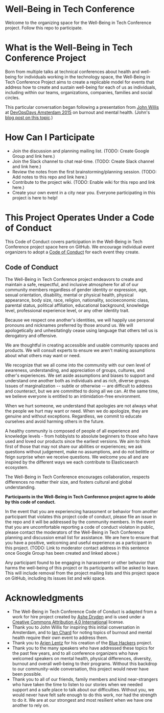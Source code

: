# Well-Being in Tech Conference

Welcome to the organizing space for the Well-Being in Tech Conference project. Follow this repo to participate.

# What is the Well-Being in Tech Conference Project

Born from multiple talks at technical conferences about health and well-being for individuals working in the technology space, the Well-Being in Tech Conference Project aims to create a replicable model for events that address how to create and sustain well-being for each of us as individuals, including within our teams, organizations, companies, families and social circles.

This particular conversation began following a presentation from [John Willis](https://twitter.com/botchagalupe) at [DevOpsDays Amsterdam 2015](http://www.devopsdays.org/events/2015-amsterdam/) on burnout and mental health. (John's [blog post on this topic](http://itrevolution.com/karojisatsu/).)

# How Can I Participate

* Join the discussion and planning mailing list. (TODO: Create Google Group and link here.)
* Join the Slack channel to chat real-time. (TODO: Create Slack channel and link here.)
* Review the notes from the first brainstorming/planning session. (TODO: Add notes to this repo and link here.)
* Contribute to the project wiki. (TODO: Enable wiki for this repo and link here.)
* Create your own event in a city near you. Everyone participating in this project is here to help!

# This Project Operates Under a Code of Conduct
This Code of Conduct covers participation in the Well-Being in Tech Conference project space here on GitHub. We encourage individual event organizers to adopt a [Code of Conduct](https://openhatch.org/wiki/Project_codes_of_conduct) for each event they create.

## Code of Conduct

The Well-Being in Tech Conference project endeavors to create and maintain a safe, respectful, and inclusive atmosphere for all of our community members regardless of gender identity or expression, age, sexual orientation, disability, mental or physical health, physical appearance, body size, race, religion, nationality, socioeconomic class, parental status, political affiliation, educational background, knowledge level, professional experience level, or any other identity trait.

Because we respect one another's identities, we will happily use personal pronouns and nicknames preferred by those around us. We will apologetically and unhesitatingly cease using language that others tell us is derogatory and offensive.

We are thoughtful in creating accessible and usable community spaces and products. We will consult experts to ensure we aren't making assumptions about what others may want or need.

We recognize that we all come into the community with our own level of awareness, understanding, and appreciation of groups, cultures, and other's experiences. We set aside assumptions and biases to support and understand one another both as individuals and as rich, diverse groups. Issues of marginalization -- subtle or otherwise -- are difficult to address and counteract, but we are committed to doing all we can. At the same time, we believe everyone is entitled to an intimidation-free environment.

When we hurt someone, we understand that apologies are not always what the people we hurt may want or need. When we do apologize, they are genuine and without exceptions. Regardless, we commit to educate ourselves and avoid harming others in the future.

A healthy community is composed of people of all experience and knowledge levels - from hobbyists to absolute beginners to those who have used and loved our products since the earliest versions. We aim to think first of those that may not share our abilities or experiences; we ask questions without judgement, make no assumptions, and do not belittle or feign surprise when we receive questions. We welcome you all and are inspired by the different ways we each contribute to Elasticsearch ecosystem.

The Well-Being in Tech Conference encourages collaboration, respects differences no matter their size, and fosters cultural and global understanding.

<strong>Participants in the Well-Being in Tech Conference project agree to abide by this code of conduct.</strong>

In the event that you are experiencing harassment or behavior from another participant that violates this project code of conduct, please file an issue in the repo and it will be addressed by the community members. In the event that you are uncomfortable reporting a code of conduct violaton in public, please contact the moderators of the Well-Being in Tech Conference planning and discussion email list for assistance. We are here to ensure that you have a positive, welcoming and useful experience as a participant in this project. (TODO: Link to moderator contact address in this sentence once Google Group has been created and linked above.)

Any participant found to be engaging in harassment or other behavior that harms the well-being of this project or its participants will be asked to leave. This will include removal from the project mailing lists and this project space on GitHub, including its issues list and wiki space.

# Acknowledgments 
* The Well-Being in Tech Conference Code of Conduct is adapted from a work for hire project created by [Ashe Dryden](http://www.ashedryden.com/) and is used under a [Creative Commons Attribution 4.0 International](http://creativecommons.org/licenses/by/4.0/) license.
* Thank you to John Willis for inspiring this initial conversation in Amsterdam, and to [Ian Chard](https://twitter.com/Flupsybunny/status/614344716776288256) for noting topics of burnout and mental health require their own event to address them.
* Thank you to [Arjen Lentz](https://twitter.com/arjenlentz) for his creation of the [Blue Hackers](http://bluehackers.org/) project. 
* Thank you to the many speakers who have addressed these topics for the past few years, and to all conference organizers who have welcomed speakers on mental health, physical differences, diversity, burnout and overall well-being to their programs. Without this backdrop to our community-wide conversation, this project would never have been possible.
* Thank you to all of our friends, family members and kind near-strangers who have taken the time to listen to our stories when we needed support and a safe place to talk about our difficulties. Without you, we would never have felt safe enough to do this work, nor had the strength to do it. We are at our strongest and most resilient when we have one another to rely on.
